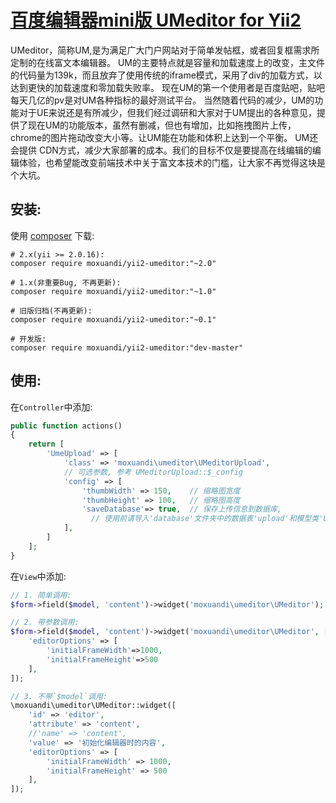 [百度编辑器mini版 UMeditor for Yii2](http://ueditor.baidu.com/website/umeditor.html)
================
UMeditor，简称UM,是为满足广大门户网站对于简单发帖框，或者回复框需求所定制的在线富文本编辑器。
UM的主要特点就是容量和加载速度上的改变，主文件的代码量为139k，而且放弃了使用传统的iframe模式，采用了div的加载方式，以达到更快的加载速度和零加载失败率。
现在UM的第一个使用者是百度贴吧，贴吧每天几亿的pv是对UM各种指标的最好测试平台。
当然随着代码的减少，UM的功能对于UE来说还是有所减少，但我们经过调研和大家对于UM提出的各种意见，提供了现在UM的功能版本，虽然有删减，但也有增加，比如拖拽图片上传，chrome的图片拖动改变大小等。让UM能在功能和体积上达到一个平衡。
UM还会提供 CDN方式，减少大家部署的成本。我们的目标不仅是要提高在线编辑的编辑体验，也希望能改变前端技术中关于富文本技术的门槛，让大家不再觉得这块是个大坑。


安装:
------------
使用 [composer](http://getcomposer.org/download/) 下载:
```
# 2.x(yii >= 2.0.16):
composer require moxuandi/yii2-umeditor:"~2.0"

# 1.x(非重要Bug, 不再更新):
composer require moxuandi/yii2-umeditor:"~1.0"

# 旧版归档(不再更新):
composer require moxuandi/yii2-umeditor:"~0.1"

# 开发版:
composer require moxuandi/yii2-umeditor:"dev-master"
```


使用:
------------
在`Controller`中添加:
```php
public function actions()
{
    return [
        'UmeUpload' => [
            'class' => 'moxuandi\umeditor\UMeditorUpload',
            // 可选参数, 参考 UMeditorUpload::$_config
            'config' => [
                'thumbWidth' => 150,	// 缩略图宽度
                'thumbHeight' => 100,	// 缩略图高度
                'saveDatabase'=> true,  // 保存上传信息到数据库,
                  // 使用前请导入'database'文件夹中的数据表'upload'和模型类'Upload'
            ],
        ]
    ];
}
```

在`View`中添加:
```php
// 1. 简单调用:
$form->field($model, 'content')->widget('moxuandi\umeditor\UMeditor');

// 2. 带参数调用:
$form->field($model, 'content')->widget('moxuandi\umeditor\UMeditor', [
    'editorOptions' => [
        'initialFrameWidth'=>1000,
        'initialFrameHeight'=>500
    ],
]);

// 3. 不带`$model`调用:
\moxuandi\umeditor\UMeditor::widget([
    'id' => 'editor',
    'attribute' => 'content',
    //'name' => 'content',
    'value' => '初始化编辑器时的内容',
    'editorOptions' => [
        'initialFrameWidth' => 1000,
        'initialFrameHeight' => 500
    ],
]);
```
